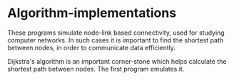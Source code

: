 Algorithm-implementations
=========================

These programs simulate node-link based connectivity, used for studying computer networks.
In such cases it is important to find the shortest path between nodes, in order to communicate data efficiently.

Dijkstra's algorithm is an important corner-stone which helps calculate the shortest path between nodes.
The first program emulates it.
